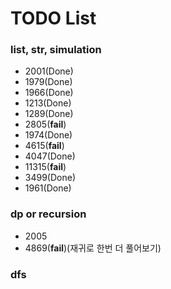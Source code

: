 # TODO List

### list, str, simulation
- 2001(Done)
- 1979(Done)
- 1966(Done)
- 1213(Done)
- 1289(Done)
- 2805(**fail**)
- 1974(Done)
- 4615(**fail**)
- 4047(Done)
- 11315(**fail**)
- 3499(Done)
- 1961(Done)

### dp or recursion
- 2005
- 4869(**fail**)(재귀로 한번 더 풀어보기)

### dfs